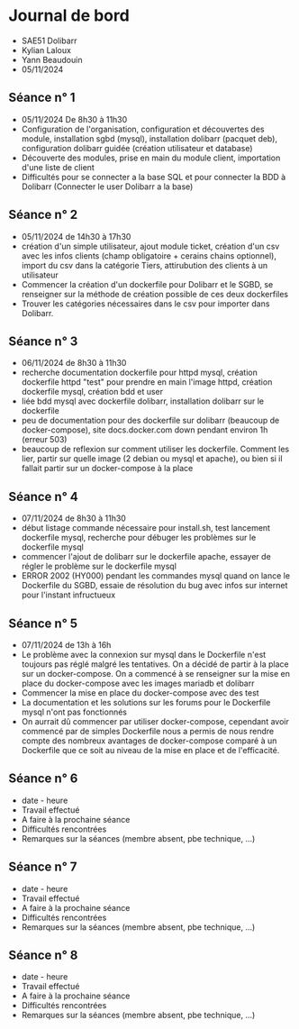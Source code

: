 # Journal de bord

* SAE51 Dolibarr
* Kylian Laloux
* Yann Beaudouin
* 05/11/2024


## Séance n° 1

* 05/11/2024 De 8h30 à 11h30
* Configuration de l'organisation, configuration et découvertes des module, installation sgbd (mysql), installation dolibarr (pacquet deb), configuration dolibarr guidée (création utilisateur et database)
* Découverte des modules, prise en main du module client, importation d'une liste de client
* Difficultés pour se connecter a la base SQL et pour connecter la BDD à Dolibarr (Connecter le user Dolibarr a la base)


## Séance n° 2

* 05/11/2024 de 14h30 à 17h30
* création d'un simple utilisateur, ajout module ticket, création d'un csv avec les infos clients (champ obligatoire + cerains chains optionnel), import du csv dans la catégorie Tiers, attirubution des clients à un utilisateur
* Commencer la création d'un dockerfile pour Dolibarr et le SGBD, se renseigner sur la méthode de création possible de ces deux dockerfiles
* Trouver les catégories nécessaires dans le csv pour importer dans Dolibarr.



## Séance n° 3

* 06/11/2024 de 8h30 à 11h30
* recherche documentation dockerfile pour httpd mysql, création dockerfile httpd "test" pour prendre en main l'image httpd, création dockerfile mysql, création bdd et user
* liée bdd mysql avec dockerfile dolibarr, installation dolibarr sur le dockerfile
* peu de documentation pour des dockerfile sur dolibarr (beaucoup de docker-compose), site docs.docker.com down pendant environ 1h (erreur 503)
* beaucoup de reflexion sur comment utiliser les dockerfile. Comment les lier, partir sur quelle image (2 debian ou mysql et apache), ou bien si il fallait partir sur un docker-compose à la place


## Séance n° 4

* 07/11/2024 de 8h30 à 11h30
* début listage commande nécessaire pour install.sh, test lancement dockerfile mysql, recherche pour débuger les problèmes sur le dockerfile mysql
* commencer l'ajout de dolibarr sur le dockerfile apache, essayer de régler le problème sur le dockerfile mysql
* ERROR 2002 (HY000) pendant les commandes mysql quand on lance le Dockerfile du SGBD, essaie de résolution du bug avec infos sur internet pour l'instant infructueux

## Séance n° 5

* 07/11/2024 de 13h à 16h
* Le problème avec la connexion sur mysql dans le Dockerfile n'est toujours pas réglé malgré les tentatives. On a décidé de partir à la place sur un docker-compose. On a commencé à se renseigner sur la mise en place du docker-compose avec les images mariadb et dolibarr
* Commencer la mise en place du docker-compose avec des test
* La documentation et les solutions sur les forums pour le Dockerfile mysql n'ont pas fonctionnés
* On aurrait dû commencer par utiliser docker-compose, cependant avoir commencé par de simples Dockerfile nous a permis de nous rendre compte des nombreux avantages de docker-compose comparé à un Dockerfile que ce soit au niveau de la mise en place et de l'efficacité.

## Séance n° 6

* date - heure
* Travail effectué
* A faire à la prochaine séance
* Difficultés rencontrées
* Remarques sur la séances (membre absent, pbe technique, ...)

## Séance n° 7

* date - heure
* Travail effectué
* A faire à la prochaine séance
* Difficultés rencontrées
* Remarques sur la séances (membre absent, pbe technique, ...)

## Séance n° 8

* date - heure
* Travail effectué
* A faire à la prochaine séance
* Difficultés rencontrées
* Remarques sur la séances (membre absent, pbe technique, ...)
